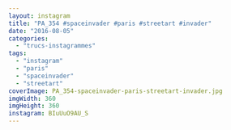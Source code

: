```yaml
---
layout: instagram
title: "PA_354 #spaceinvader #paris #streetart #invader"
date: "2016-08-05"
categories: 
  - "trucs-instagrammes"
tags: 
  - "instagram"
  - "paris"
  - "spaceinvader"
  - "streetart"
coverImage: PA_354-spaceinvader-paris-streetart-invader.jpg
imgWidth: 360
imgHeight: 360
instagram: BIuUuO9AU_S
---
```

